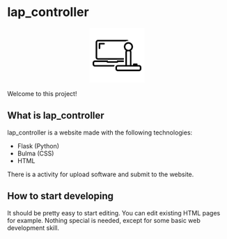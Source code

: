 # lap_controller
<p align="center">
  <img src="assets/icon/gitArtboard1.svg" width="25%">
</p>
Welcome to this project!

## What is lap_controller

lap_controller is a website made with the following technologies:
- Flask (Python)
- Bulma (CSS)
- HTML

There is a activity for upload software and submit to the website.

## How to start developing

It should be pretty easy to start editing.
You can edit existing HTML pages for example.
Nothing special is needed, except for some basic web development skill.



